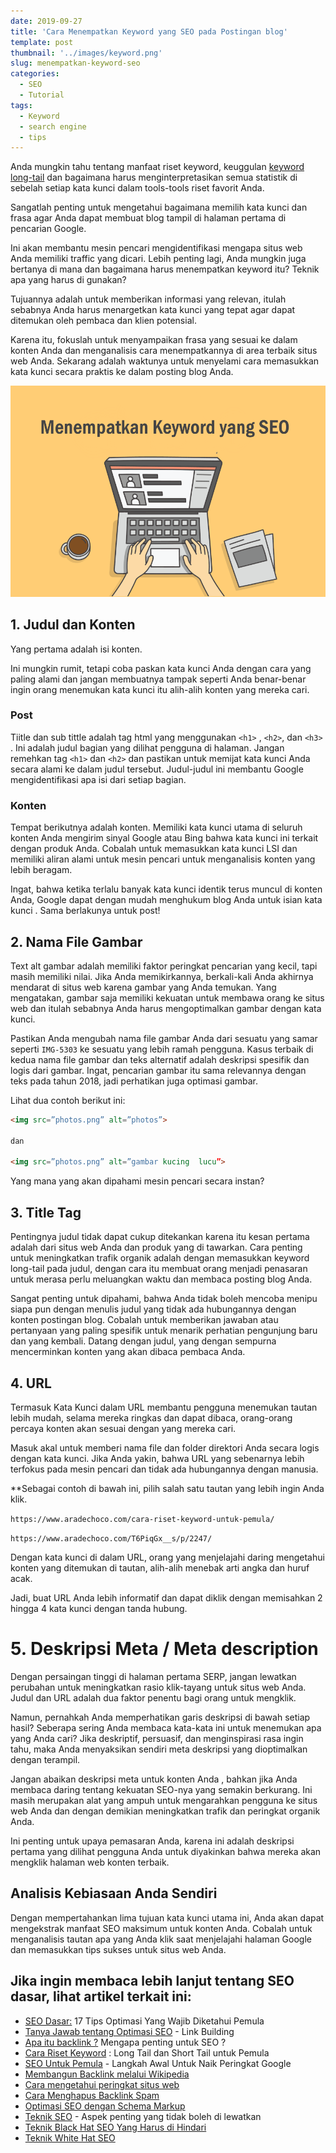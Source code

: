 ```yaml
---
date: 2019-09-27
title: 'Cara Menempatkan Keyword yang SEO pada Postingan blog'
template: post
thumbnail: '../images/keyword.png'
slug: menempatkan-keyword-seo
categories:
  - SEO
  - Tutorial
tags:
  - Keyword
  - search engine
  - tips
---
```


Anda mungkin tahu tentang manfaat riset keyword,  keuggulan [keyword long-tail](https://www.aradechoco.com/cara-riset-keyword-untuk-pemula/) dan bagaimana harus menginterpretasikan semua statistik di sebelah setiap kata kunci dalam tools-tools riset favorit Anda. 

Sangatlah penting untuk mengetahui bagaimana memilih kata kunci dan frasa agar Anda dapat membuat blog tampil di halaman pertama di pencarian Google.

Ini akan membantu mesin pencari mengidentifikasi mengapa situs web Anda memiliki traffic yang dicari. Lebih penting lagi, Anda mungkin juga bertanya di mana dan bagaimana harus menempatkan keyword itu? Teknik apa yang harus di gunakan?

Tujuannya adalah untuk memberikan informasi yang relevan, itulah sebabnya Anda harus menargetkan kata kunci yang tepat agar dapat ditemukan oleh pembaca dan klien potensial. 

Karena itu, fokuslah untuk menyampaikan frasa yang sesuai ke dalam konten Anda dan menganalisis cara menempatkannya di area terbaik situs web Anda. Sekarang adalah waktunya untuk menyelami cara memasukkan kata kunci secara praktis ke dalam posting blog Anda. 

![](../images/menempatkan-keyword-seo.png)

## 1. Judul dan Konten

Yang pertama adalah isi konten. 

Ini mungkin rumit, tetapi coba paskan kata kunci Anda dengan cara yang paling alami dan jangan membuatnya tampak seperti Anda benar-benar ingin orang menemukan kata kunci itu alih-alih konten yang mereka cari.

### Post

Tiitle dan sub tittle adalah tag html yang menggunakan `<h1>` , `<h2>`, dan  `<h3>` . Ini adalah judul bagian yang dilihat pengguna di halaman. Jangan remehkan tag `<h1>` dan `<h2>` dan pastikan untuk memijat kata kunci Anda secara alami ke dalam judul tersebut. Judul-judul ini membantu Google mengidentifikasi apa isi dari setiap bagian.

### Konten

Tempat berikutnya adalah konten. Memiliki kata kunci utama di seluruh konten Anda mengirim sinyal Google atau Bing bahwa kata kunci ini terkait dengan produk Anda. Cobalah untuk memasukkan kata kunci LSI dan memiliki aliran alami untuk mesin pencari untuk menganalisis konten yang lebih beragam. 

Ingat, bahwa ketika terlalu banyak kata kunci identik terus muncul di konten Anda, Google dapat dengan mudah menghukum blog Anda untuk isian kata kunci . Sama berlakunya untuk post!

## 2. Nama File Gambar

Text alt gambar adalah memiliki faktor peringkat pencarian yang kecil, tapi masih memiliki nilai. Jika Anda memikirkannya, berkali-kali Anda akhirnya mendarat di situs web karena gambar yang Anda temukan. Yang mengatakan, gambar saja memiliki kekuatan untuk membawa orang ke situs web dan itulah sebabnya Anda harus mengoptimalkan gambar dengan kata kunci.

Pastikan Anda mengubah nama file gambar Anda dari sesuatu yang samar seperti `IMG-5303` ke sesuatu yang lebih ramah pengguna. Kasus terbaik di kedua nama file gambar dan teks alternatif adalah deskripsi spesifik dan logis dari gambar. Ingat, pencarian gambar itu sama relevannya dengan teks pada tahun 2018, jadi perhatikan juga optimasi gambar.

Lihat dua contoh berikut ini:

```html
<img src=”photos.png” alt=”photos”>

dan

<img src=”photos.png” alt=”gambar kucing  lucu”>
```

Yang mana yang akan dipahami mesin pencari secara instan?

## 3. Title Tag

Pentingnya judul tidak dapat cukup ditekankan karena itu kesan pertama adalah dari situs web Anda dan produk yang di tawarkan. Cara penting untuk meningkatkan trafik organik adalah dengan memasukkan keyword long-tail pada judul, dengan cara itu membuat orang menjadi penasaran untuk merasa perlu meluangkan waktu dan membaca posting blog Anda.

Sangat penting untuk dipahami, bahwa Anda tidak boleh mencoba menipu siapa pun dengan menulis judul yang tidak ada hubungannya dengan konten postingan blog. Cobalah untuk memberikan jawaban atau pertanyaan yang paling spesifik untuk menarik perhatian pengunjung baru dan yang kembali. Datang dengan judul, yang dengan sempurna mencerminkan konten yang akan dibaca pembaca Anda. 

## 4. URL

Termasuk Kata Kunci dalam URL membantu pengguna menemukan tautan lebih mudah, selama mereka ringkas dan dapat dibaca, orang-orang percaya konten akan sesuai dengan yang mereka cari.

Masuk akal untuk memberi nama file dan folder direktori Anda secara logis dengan kata kunci. Jika Anda yakin, bahwa URL yang sebenarnya lebih terfokus pada mesin pencari dan tidak ada hubungannya dengan manusia.

**Sebagai contoh di bawah ini, pilih salah satu tautan yang lebih ingin Anda klik.

`https://www.aradechoco.com/cara-riset-keyword-untuk-pemula/`

`https://www.aradechoco.com/T6PiqGx__s/p/2247/`

Dengan kata kunci di dalam URL, orang yang menjelajahi daring mengetahui konten yang ditemukan di tautan, alih-alih menebak arti angka dan huruf acak. 

Jadi, buat URL Anda lebih informatif dan dapat diklik dengan memisahkan 2 hingga 4 kata kunci dengan tanda hubung.

# 5. Deskripsi Meta / Meta description

Dengan persaingan tinggi di halaman pertama SERP, jangan lewatkan perubahan untuk meningkatkan rasio klik-tayang untuk situs web Anda. Judul dan URL adalah dua faktor penentu bagi orang untuk mengklik.

Namun, pernahkah Anda memperhatikan garis deskripsi di bawah setiap hasil? Seberapa sering Anda membaca kata-kata ini untuk menemukan apa yang Anda cari? Jika deskriptif, persuasif, dan menginspirasi rasa ingin tahu, maka Anda menyaksikan sendiri meta deskripsi yang dioptimalkan dengan terampil. 

Jangan abaikan deskripsi meta untuk konten Anda , bahkan jika Anda membaca daring tentang kekuatan SEO-nya yang semakin berkurang. Ini masih merupakan alat yang ampuh untuk mengarahkan pengguna ke situs web Anda dan dengan demikian meningkatkan trafik dan peringkat organik Anda. 

Ini penting untuk upaya pemasaran Anda, karena ini adalah deskripsi pertama yang dilihat pengguna Anda untuk diyakinkan bahwa mereka akan mengklik halaman web konten terbaik.

## Analisis Kebiasaan Anda Sendiri

Dengan mempertahankan lima tujuan kata kunci utama ini, Anda akan dapat mengekstrak manfaat SEO maksimum untuk konten Anda. Cobalah untuk menganalisis tautan apa yang Anda klik saat menjelajahi halaman Google dan memasukkan tips sukses untuk situs web Anda.


## Jika ingin membaca lebih lanjut tentang SEO dasar, lihat artikel terkait ini: 

- [SEO Dasar:](https://www.aradechoco.com/seo-dasar-untuk-pemula/) 17 Tips Optimasi Yang Wajib Diketahui Pemula
- [Tanya Jawab tentang Optimasi SEO](https://www.aradechoco.com/seo-link-building/) - Link Building
- [Apa itu backlink ?](https://www.aradechoco.com/apa-itu-backlink/) Mengapa penting untuk SEO ?
- [Cara Riset Keyword](https://www.aradechoco.com/cara-riset-keyword-untuk-pemula/) : Long Tail dan Short Tail untuk Pemula
- [SEO Untuk Pemula](https://www.aradechoco.com/SEO-untuk-pemula/) - Langkah Awal Untuk Naik Peringkat Google 
- [Membangun Backlink melalui Wikipedia](https://www.aradechoco.com/backlink-melalui-wikipedia/)
- [Cara mengetahui peringkat situs web](https://www.aradechoco.com/cara-mengetahui-peringkat-situs-web/)
- [Cara Menghapus Backlink Spam](https://www.aradechoco.com/menghapus-backlink-spam/)
- [Optimasi SEO dengan Schema Markup](https://www.aradechoco.com/optimasi-schema-markup/)
- [Teknik SEO](https://www.aradechoco.com/teknik-seo/) - Aspek penting yang tidak boleh di lewatkan
- [Teknik Black Hat SEO Yang Harus di Hindari](https://www.aradechoco.com/teknik-black-hat-seo/)
- [Teknik White Hat SEO](https://www.aradechoco.com/teknik-white-hat-seo/)
